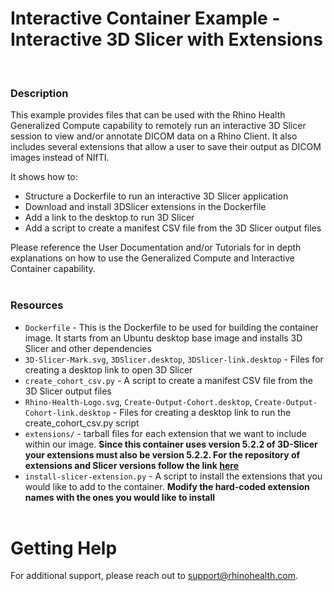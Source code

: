 # Interactive Container Example - Interactive 3D Slicer with Extensions
<br/>

### **Description**

This example provides files that can be used with the Rhino Health Generalized Compute capability to remotely run an interactive 3D Slicer session to view and/or annotate DICOM data on a Rhino Client. It also includes several extensions that allow a user to save their output as DICOM images instead of NIfTI.

It shows how to:
* Structure a Dockerfile to run an interactive 3D Slicer application
* Download and install 3DSlicer extensions in the Dockerfile
* Add a link to the desktop to run 3D Slicer
* Add a script to create a manifest CSV file from the 3D Slicer output files

Please reference the User Documentation and/or Tutorials for in depth explanations on how to use the Generalized Compute and Interactive Container capability.
<br/><br/>

### **Resources**
- `Dockerfile` - This is the Dockerfile to be used for building the container image. It starts from an Ubuntu desktop base image and installs 3D Slicer and other dependencies 
- `3D-Slicer-Mark.svg`, `3DSlicer.desktop`, `3DSlicer-link.desktop` - Files for creating a desktop link to open 3D Slicer
- `create_cohort_csv.py` - A script to create a manifest CSV file from the 3D Slicer output files
- `Rhino-Health-Logo.svg`, `Create-Output-Cohort.desktop`, `Create-Output-Cohort-link.desktop` - Files for creating a desktop link to run the create_cohort_csv.py script
- `extensions/` - tarball files for each extension that we want to include within our image.  **Since this container uses version 5.2.2 of 3D-Slicer your extensions must also be version 5.2.2.  For the repository of extensions and Slicer versions follow the link [here](https://slicer-packages.kitware.com/#collection/5f4474d0e1d8c75dfc70547e/folder/63f5c7358939577d9867b86b)**
- `install-slicer-extension.py` - A script to install the extensions that you would like to add to the container. **Modify the hard-coded extension names with the ones you would like to install**
<br><br>

# Getting Help
For additional support, please reach out to [support@rhinohealth.com](mailto:support@rhinohealth.com).

